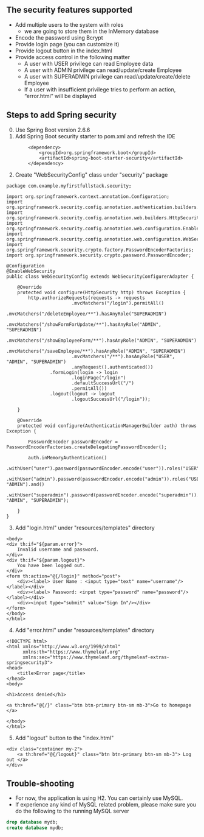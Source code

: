 ## The security features supported

- Add multiple users to the system with roles 
  - we are going to store them in the InMemory database
- Encode the password using Bcrypt
- Provide login page (you can customize it)
- Provide logout button in the index.html
- Provide access control in the following matter
    - A user with USER privilege can read Employee data 
    - A user with ADMIN privilege can read/update/create Employee 
    - A user with SUPERADMIN privilege can read/update/create/delete Employee 
    - If a user with insufficient privilege tries to perform an action, 
      “error.html” will be displayed
    
## Steps to add Spring security

0. Use Spring Boot version 2.6.6
1. Add Spring Boot security starter to pom.xml and refresh the IDE

```
        <dependency>
            <groupId>org.springframework.boot</groupId>
            <artifactId>spring-boot-starter-security</artifactId>
        </dependency>
```

2. Create "WebSecurityConfig" class under "security" package

```
package com.example.myfirstfullstack.security;

import org.springframework.context.annotation.Configuration;
import org.springframework.security.config.annotation.authentication.builders.AuthenticationManagerBuilder;
import org.springframework.security.config.annotation.web.builders.HttpSecurity;
import org.springframework.security.config.annotation.web.configuration.EnableWebSecurity;
import org.springframework.security.config.annotation.web.configuration.WebSecurityConfigurerAdapter;
import org.springframework.security.crypto.factory.PasswordEncoderFactories;
import org.springframework.security.crypto.password.PasswordEncoder;

@Configuration
@EnableWebSecurity
public class WebSecurityConfig extends WebSecurityConfigurerAdapter {

    @Override
    protected void configure(HttpSecurity http) throws Exception {
        http.authorizeRequests(requests -> requests
                        .mvcMatchers("/login").permitAll()
                        .mvcMatchers("/deleteEmployee/**").hasAnyRole("SUPERADMIN")
                        .mvcMatchers("/showFormForUpdate/**").hasAnyRole("ADMIN", "SUPERADMIN")
                        .mvcMatchers("/showEmployeeForm/**").hasAnyRole("ADMIN", "SUPERADMIN")
                        .mvcMatchers("/saveEmployee/**").hasAnyRole("ADMIN", "SUPERADMIN")
                        .mvcMatchers("/**").hasAnyRole("USER", "ADMIN", "SUPERADMIN")
                        .anyRequest().authenticated())
                .formLogin(login -> login
                        .loginPage("/login")
                        .defaultSuccessUrl("/")
                        .permitAll())
                .logout(logout -> logout
                        .logoutSuccessUrl("/login"));

    }

    @Override
    protected void configure(AuthenticationManagerBuilder auth) throws Exception {

        PasswordEncoder passwordEncoder = PasswordEncoderFactories.createDelegatingPasswordEncoder();

        auth.inMemoryAuthentication()
                .withUser("user").password(passwordEncoder.encode("user")).roles("USER").and()
                .withUser("admin").password(passwordEncoder.encode("admin")).roles("USER", "ADMIN").and()
                .withUser("superadmin").password(passwordEncoder.encode("superadmin")).roles("USER", "ADMIN", "SUPERADMIN");

    }
}
```

3. Add "login.html" under "resources/templates" directory

```
<body>
<div th:if="${param.error}">
    Invalid username and password.
</div>
<div th:if="${param.logout}">
    You have been logged out.
</div>
<form th:action="@{/login}" method="post">
    <div><label> User Name : <input type="text" name="username"/> </label></div>
    <div><label> Password: <input type="password" name="password"/> </label></div>
    <div><input type="submit" value="Sign In"/></div>
</form>
</body>
</html>
```

4. Add "error.html" under "resources/templates" directory

```
<!DOCTYPE html>
<html xmlns="http://www.w3.org/1999/xhtml"
      xmlns:th="https://www.thymeleaf.org"
      xmlns:sec="https://www.thymeleaf.org/thymeleaf-extras-springsecurity3">
<head>
    <title>Error page</title>
</head>
<body>

<h1>Access denied</h1>

<a th:href="@{/}" class="btn btn-primary btn-sm mb-3">Go to homepage </a>

</body>
</html>
```

5. Add "logout" button to the "index.html"

```
<div class="container my-2">
    <a th:href="@{/logout}" class="btn btn-primary btn-sm mb-3"> Log out </a>
</div>
```

## Trouble-shooting

- For now, the application is using H2. You can certainly
  use MySQL.
- If experience any kind of MySQL related problem,
  please make sure you do the following to the running
  MySQL server 

```sql
drop database mydb;
create database mydb;
```